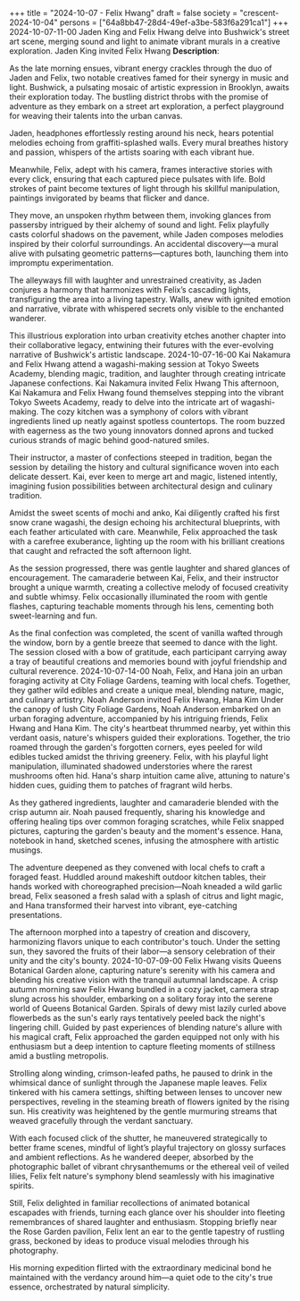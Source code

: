 +++
title = "2024-10-07 - Felix Hwang"
draft = false
society = "crescent-2024-10-04"
persons = ["64a8bb47-28d4-49ef-a3be-583f6a291ca1"]
+++
2024-10-07-11-00
Jaden King and Felix Hwang delve into Bushwick's street art scene, merging sound and light to animate vibrant murals in a creative exploration.
Jaden King invited Felix Hwang
**Description**:

As the late morning ensues, vibrant energy crackles through the duo of Jaden and Felix, two notable creatives famed for their synergy in music and light. Bushwick, a pulsating mosaic of artistic expression in Brooklyn, awaits their exploration today. The bustling district throbs with the promise of adventure as they embark on a street art exploration, a perfect playground for weaving their talents into the urban canvas.

Jaden, headphones effortlessly resting around his neck, hears potential melodies echoing from graffiti-splashed walls. Every mural breathes history and passion, whispers of the artists soaring with each vibrant hue. 

Meanwhile, Felix, adept with his camera, frames interactive stories with every click, ensuring that each captured piece pulsates with life. Bold strokes of paint become textures of light through his skillful manipulation, paintings invigorated by beams that flicker and dance.

They move, an unspoken rhythm between them, invoking glances from passersby intrigued by their alchemy of sound and light. Felix playfully casts colorful shadows on the pavement, while Jaden composes melodies inspired by their colorful surroundings. An accidental discovery—a mural alive with pulsating geometric patterns—captures both, launching them into impromptu experimentation.

The alleyways fill with laughter and unrestrained creativity, as Jaden conjures a harmony that harmonizes with Felix’s cascading lights, transfiguring the area into a living tapestry. Walls, anew with ignited emotion and narrative, vibrate with whispered secrets only visible to the enchanted wanderer.

This illustrious exploration into urban creativity etches another chapter into their collaborative legacy, entwining their futures with the ever-evolving narrative of Bushwick's artistic landscape.
2024-10-07-16-00
Kai Nakamura and Felix Hwang attend a wagashi-making session at Tokyo Sweets Academy, blending magic, tradition, and laughter through creating intricate Japanese confections.
Kai Nakamura invited Felix Hwang
This afternoon, Kai Nakamura and Felix Hwang found themselves stepping into the vibrant Tokyo Sweets Academy, ready to delve into the intricate art of wagashi-making. The cozy kitchen was a symphony of colors with vibrant ingredients lined up neatly against spotless countertops. The room buzzed with eagerness as the two young innovators donned aprons and tucked curious strands of magic behind good-natured smiles.

Their instructor, a master of confections steeped in tradition, began the session by detailing the history and cultural significance woven into each delicate dessert. Kai, ever keen to merge art and magic, listened intently, imagining fusion possibilities between architectural design and culinary tradition.

Amidst the sweet scents of mochi and anko, Kai diligently crafted his first snow crane wagashi, the design echoing his architectural blueprints, with each feather articulated with care. Meanwhile, Felix approached the task with a carefree exuberance, lighting up the room with his brilliant creations that caught and refracted the soft afternoon light.

As the session progressed, there was gentle laughter and shared glances of encouragement. The camaraderie between Kai, Felix, and their instructor brought a unique warmth, creating a collective melody of focused creativity and subtle whimsy. Felix occasionally illuminated the room with gentle flashes, capturing teachable moments through his lens, cementing both sweet-learning and fun.

As the final confection was completed, the scent of vanilla wafted through the window, born by a gentle breeze that seemed to dance with the light. The session closed with a bow of gratitude, each participant carrying away a tray of beautiful creations and memories bound with joyful friendship and cultural reverence.
2024-10-07-14-00
Noah, Felix, and Hana join an urban foraging activity at City Foliage Gardens, teaming with local chefs. Together, they gather wild edibles and create a unique meal, blending nature, magic, and culinary artistry.
Noah Anderson invited Felix Hwang, Hana Kim
Under the canopy of lush City Foliage Gardens, Noah Anderson embarked on an urban foraging adventure, accompanied by his intriguing friends, Felix Hwang and Hana Kim. The city's heartbeat thrummed nearby, yet within this verdant oasis, nature's whispers guided their explorations. Together, the trio roamed through the garden's forgotten corners, eyes peeled for wild edibles tucked amidst the thriving greenery. Felix, with his playful light manipulation, illuminated shadowed understories where the rarest mushrooms often hid. Hana's sharp intuition came alive, attuning to nature's hidden cues, guiding them to patches of fragrant wild herbs.

As they gathered ingredients, laughter and camaraderie blended with the crisp autumn air. Noah paused frequently, sharing his knowledge and offering healing tips over common foraging scratches, while Felix snapped pictures, capturing the garden's beauty and the moment's essence. Hana, notebook in hand, sketched scenes, infusing the atmosphere with artistic musings. 

The adventure deepened as they convened with local chefs to craft a foraged feast. Huddled around makeshift outdoor kitchen tables, their hands worked with choreographed precision—Noah kneaded a wild garlic bread, Felix seasoned a fresh salad with a splash of citrus and light magic, and Hana transformed their harvest into vibrant, eye-catching presentations.

The afternoon morphed into a tapestry of creation and discovery, harmonizing flavors unique to each contributor's touch. Under the setting sun, they savored the fruits of their labor—a sensory celebration of their unity and the city's bounty.
2024-10-07-09-00
Felix Hwang visits Queens Botanical Garden alone, capturing nature's serenity with his camera and blending his creative vision with the tranquil autumnal landscape.
A crisp autumn morning saw Felix Hwang bundled in a cozy jacket, camera strap slung across his shoulder, embarking on a solitary foray into the serene world of Queens Botanical Garden. Spirals of dewy mist lazily curled above flowerbeds as the sun's early rays tentatively peeled back the night's lingering chill. Guided by past experiences of blending nature's allure with his magical craft, Felix approached the garden equipped not only with his enthusiasm but a deep intention to capture fleeting moments of stillness amid a bustling metropolis.

Strolling along winding, crimson-leafed paths, he paused to drink in the whimsical dance of sunlight through the Japanese maple leaves. Felix tinkered with his camera settings, shifting between lenses to uncover new perspectives, reveling in the steaming breath of flowers ignited by the rising sun. His creativity was heightened by the gentle murmuring streams that weaved gracefully through the verdant sanctuary.

With each focused click of the shutter, he maneuvered strategically to better frame scenes, mindful of light’s playful trajectory on glossy surfaces and ambient reflections. As he wandered deeper, absorbed by the photographic ballet of vibrant chrysanthemums or the ethereal veil of veiled lilies, Felix felt nature's symphony blend seamlessly with his imaginative spirits.

Still, Felix delighted in familiar recollections of animated botanical escapades with friends, turning each glance over his shoulder into fleeting remembrances of shared laughter and enthusiasm. Stopping briefly near the Rose Garden pavilion, Felix lent an ear to the gentle tapestry of rustling grass, beckoned by ideas to produce visual melodies through his photography.

His morning expedition flirted with the extraordinary medicinal bond he maintained with the verdancy around him—a quiet ode to the city's true essence, orchestrated by natural simplicity.
